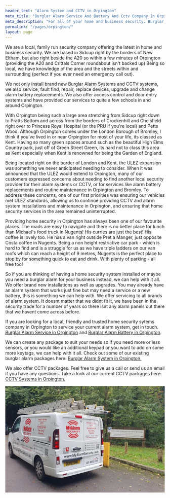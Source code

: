 ```yaml
---
header_text: "Alarm System and CCTV in Orpington"
meta_title: "Burglar Alarm Service And Battery And Cctv Company In Orpington - My Alarm Security"
meta_description: "For all of your home and business security. Burglar Alarm Servicing, Burglar Alarm Installation, Alarm Battery and CCTV.. Call 020 8302 4065 or send an email."
permalink: "/pages/orpington/"
layout: page
---
```


We are a local, family run security company offering the latest in home and business security. We are based in Sidcup right by the borders of New Eltham, but also right beside the A20 so within a few minutes of Orpington (providing the A20 and Crittals Corner roundabout isn\'t backed up) Being so local, we have knowledge of the area and the streets within and surrounding (perfect if you ever need an emergency call out).

We not only install brand new Burglar Alarm Systems and CCTV systems, we also service, fault find, repair, replace devices, upgrade and change alarm battery replacements. We also offer access control and door entry systems and have provided our services to quite a few schools in and around Orpington.

With Orpington being such a large area stretching from Sidcup right down to Pratts Bottom and across from the borders of Crockenhill and Chelsfield right over to Princess Royal Hospital (or the PRU if you\'re local) and Petts Wood. Although Orpington comes under the London Borough of Bromley, I think if you\'ve lived in or near Orpington for most of your life, its classed as Kent. Having so many green spaces around such as the beautiful High Elms Country park, just off of Green Street Green, its hard not to class this area as Kent especially when Kent is renowned for being the Garden of England.

Being located right on the border of London and Kent, the ULEZ expansion was something we never anticipated needing to consider. When it was announced that the ULEZ would extend to Orpington, many of our customers expressed concerns about needing to find another local security provider for their alarm systems or CCTV, or for services like alarm battery replacements and routine maintenance in Orpington and Bromley. To address these concerns, one of our first priorities was ensuring our vehicles met ULEZ standards, allowing us to continue providing CCTV and alarm system installations and maintenance in Orpington, and ensuring that home security services in the area remained uninterrupted.

Providing home security in Orpington has always been one of our favourite places. The roads are easy to navigate and there is no better place for lunch than Michael\'s food truck in Nugents! His curries are just the best! His coffee is lovely too. He has a van right outside Pret a Manger, just opposite Costa coffee in Nugents. Being a non height restrictive car park - which is hard to find and is a struggle for us as we have triple ladders on our van roofs which can reach a height of 9 metres, Nugents is the perfect place to stop by for something quick to eat and drink. With plenty of parking - all free too!

So if you are thinking of having a home security system installed or maybe you need a burglar alarm for your business instead, we can help with it all. We offer brand new installations as well as upgrades. You may already have an alarm system that works just fine but may need a service or a new battery, this is something we can help with. We offer servicing to all brands of alarm system. It doesnt matter that we didnt fit it, we have been in the security trade for a number of years so there isnt any alarm panels out there that we havent come across before.

If you are looking for a local, friendly and trusted home security sytems company in Orpington to service your current alarm system, get in touch. [Burglar Alarm Service in Orpington](/categories/servicing-and-repairs/) and [Burglar Alarm Battery in Orpington](/categories/servicing-and-repairs/).

We can create any package to suit your needs so if you need more or less sensors, or you would like an additional keypad or you want to add on some more keytags, we can help with it all. Check out some of our existing burglar alarm packages here: [Burglar Alarm System in Orpington.](/categories/burglar-alarms/)

We also offer CCTV packages. Feel free to give us a call or send us an email if you have any questions. Take a look at our current CCTV packages here: [CCTV Systems in Orpington.](/categories/cctv/)

![Burglar Alarm Company Van Orpington CCTV Orpington Alarm Service Battery Orpingron](/images/pages/pages-orpington-ysizh3plzbep45fgjb0g.webp)